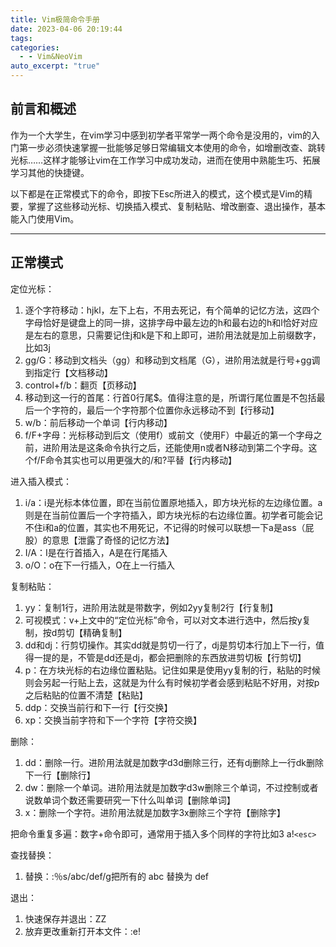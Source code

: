 ```yaml
---
title: Vim极简命令手册
date: 2023-04-06 20:19:44
tags: 
categories:
  - - Vim&NeoVim
auto_excerpt: "true"
---
```

## 前言和概述
作为一个大学生，在vim学习中感到初学者平常学一两个命令是没用的，vim的入门第一步必须快速掌握一批能够足够日常编辑文本使用的命令，如增删改查、跳转光标……这样才能够让vim在工作学习中成功发动，进而在使用中熟能生巧、拓展学习其他的快捷键。

以下都是在正常模式下的命令，即按下Esc所进入的模式，这个模式是Vim的精要，掌握了这些移动光标、切换插入模式、复制粘贴、增改删查、退出操作，基本能入门使用Vim。

---

## 正常模式

定位光标：

1. 逐个字符移动：hjkl，左下上右，不用去死记，有个简单的记忆方法，这四个字母恰好是键盘上的同一排，这排字母中最左边的h和最右边的h和l恰好对应是左右的意思，只需要记住j和k是下和上即可，进阶用法就是加上前缀数字，比如3j
2. gg/G：移动到文档头（gg）和移动到文档尾（G），进阶用法就是行号+gg调到指定行【文档移动】
3. control+f/b：翻页【页移动】
4. 移动到这一行的首尾：行首0行尾$。值得注意的是，所谓行尾位置是不包括最后一个字符的，最后一个字符那个位置你永远移动不到【行移动】
5. w/b：前后移动一个单词【行内移动】
6. f/F+字母：光标移动到后文（使用f）或前文（使用F）中最近的第一个字母之前，进阶用法是这条命令执行之后，还能使用n或者N移动到第二个字母。这个f/F命令其实也可以用更强大的/和?平替【行内移动】

进入插入模式：

1. i/a：i是光标本体位置，即在当前位置原地插入，即方块光标的左边缘位置。a则是在当前位置后一个字符插入，即方块光标的右边缘位置。初学者可能会记不住i和a的位置，其实也不用死记，不记得的时候可以联想一下a是ass（屁股）的意思【泄露了奇怪的记忆方法】
2. I/A：I是在行首插入，A是在行尾插入
3. o/O：o在下一行插入，O在上一行插入

复制粘贴：

1. yy：复制1行，进阶用法就是带数字，例如2yy复制2行【行复制】
2. 可视模式：v+上文中的“定位光标”命令，可以对文本进行选中，然后按y复制，按d剪切【精确复制】
3. dd和dj：行剪切操作。其实dd就是剪切一行了，dj是剪切本行加上下一行，值得一提的是，不管是dd还是dj，都会把删除的东西放进剪切板【行剪切】
5. p：在方块光标的右边缘位置粘贴。记住如果是使用yy复制的行，粘贴的时候则会另起一行贴上去，这就是为什么有时候初学者会感到粘贴不好用，对按p之后粘贴的位置不清楚【粘贴】
6. ddp：交换当前行和下一行【行交换】
7. xp：交换当前字符和下一个字符【字符交换】

删除：

1. dd：删除一行。进阶用法就是加数字d3d删除三行，还有dj删除上一行dk删除下一行【删除行】
2. dw：删除一个单词。进阶用法就是加数字d3w删除三个单词，不过控制或者说数单词个数还需要研究一下什么叫单词【删除单词】
3. x：删除一个字符。进阶用法就是加数字3x删除三个字符【删除字】

把命令重复多遍：数字+命令即可，通常用于插入多个同样的字符比如3 a!`<esc>`

查找替换：

1. 替换：:％s/abc/def/g把所有的 abc 替换为 def

退出：

1. 快速保存并退出：ZZ
2. 放弃更改重新打开本文件：:e!

